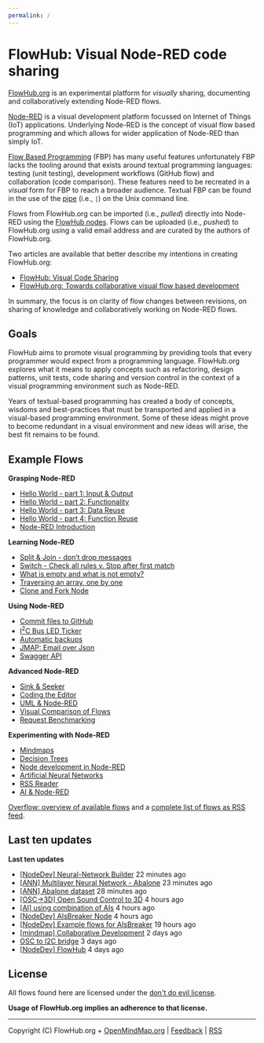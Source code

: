 ```yaml
---
permalink: /
---
```


# FlowHub: Visual Node-RED code sharing

[FlowHub.org](https://flowhub.org) is an experimental platform for *visually* sharing, documenting and collaboratively extending Node-RED flows. 

[Node-RED](https://nodered.org) is a visual development platform focussed on Internet of Things (IoT) applications. Underlying Node-RED is the concept of visual flow based programming and which allows for wider application of Node-RED than simply IoT. 

[Flow Based Programming](https://jpaulm.github.io/fbp/index.html) (FBP) has many useful features unfortunately FBP lacks the tooling around that exists around textual programming languages: testing (unit testing), development workflows (GitHub flow) and collaboration (code comparison). These features need to be recreated in a *visual* form for FBP to reach a broader audience. Textual FBP can be found in the use of the [pipe](https://en.wikipedia.org/wiki/Pipeline_(Unix)) (i.e., `|`) on the Unix command line.

Flows from FlowHub.org can be imported (i.e., *pulled*) directly into Node-RED using the [FlowHub nodes](https://flows.nodered.org/node/@gregoriusrippenstein/node-red-contrib-flowhub). Flows can be uploaded (i.e., *pushed*) to FlowHub.org using a valid email address and are curated by the authors of FlowHub.org.

Two articles are available that better describe my intentions in creating FlowHub.org:

- [FlowHub: Visual Code Sharing](https://blog.openmindmap.org/blog/flowhub)
- [FlowHub.org: Towards collaborative visual flow based development](https://blog.openmindmap.org/blog/flowhub-collaborative-code-sharing)

In summary, the focus is on clarity of flow changes between revisions, on sharing of knowledge and collaboratively working on Node-RED flows.

## Goals

FlowHub aims to promote visual programming by providing tools that every programmer would expect from a programming language. FlowHub.org explores what it means to apply concepts such as refactoring, design patterns, unit tests, code sharing and version control in the context of a visual programming environment such as Node-RED. 

Years of textual-based programming has created a body of concepts, wisdoms and best-practices that must be transported and applied in a visual-based programming environment. Some of these ideas might prove to become redundant in a visual environment and new ideas will arise, the best fit remains to be found.

## Example Flows

<p><strong>Grasping Node-RED</strong></p>
<ul>
<li><a href="https://flowhub.org/f/7bac2d969ad2969f" target="_blank" rel="noopener">Hello World - part 1: Input &amp; Output</a></li>
<li><a href="https://flowhub.org/f/2817a602bd1ba715" target="_blank" rel="noopener">Hello World - part 2: Functionality</a></li>
<li><a href="https://flowhub.org/f/722b6181086e9abe" target="_blank" rel="noopener">Hello World - part 3: Data Reuse</a></li>
<li><a href="https://flowhub.org/f/67a6db53dc49ae4c" target="_blank" rel="noopener">Hello World - part 4: Function Reuse</a></li>
<li><a href="https://flowhub.org/f/7f8714fa6e835a2a" target="_blank" rel="noopener">Node-RED Introduction</a></li>
</ul>
<p><strong>Learning Node-RED</strong></p>
<ul>
<li><a href="https://flowhub.org/f/1cf772ae2066495e" target="_blank" rel="noopener">Split &amp; Join - don’t drop messages</a></li>
<li><a href="https://flowhub.org/f/ea246f68766c8630" target="_blank" rel="noopener">Switch - Check all rules v. Stop after first match</a></li>
<li><a href="https://flowhub.org/f/431fa52279b0d11b" target="_blank" rel="noopener">What is empty and what is not empty?</a></li>
<li><a href="https://flowhub.org/f/ee720fe66c056d22" target="_blank" rel="noopener">Traversing an array, one by one</a></li>
<li><a href="https://flowhub.org/f/36f1ec196998b047" target="_blank" rel="noopener">Clone and Fork Node</a></li>
</ul>
<p><strong>Using Node-RED</strong></p>
<ul>
<li><a href="https://flowhub.org/f/31ea3193ec1a2117" target="_blank" rel="noopener">Commit files to GitHub</a></li>
<li><a href="https://flowhub.org/f/be2109bba90b6c5a" target="_blank" rel="noopener">I<sup>2</sup>C Bus LED Ticker</a></li>
<li><a href="https://flowhub.org/f/c9abaaed2623d0fb" target="_blank" rel="noopener">Automatic backups</a></li>
<li><a href="https://flowhub.org/f/90196166b57a77e5" target="_blank" rel="noopener">JMAP: Email over Json</a></li>
<li><a href="https://flowhub.org/f/49221ed0e76e27c3" target="_blank" rel="noopener">Swagger API</a></li>
</ul>
<p><strong>Advanced Node-RED</strong></p>
<ul>
<li><a href="https://flowhub.org/f/139a816449acd89f" target="_blank" rel="noopener">Sink &amp; Seeker</a></li>
<li><a href="https://flowhub.org/f/e02ba6e534f7a0f4" target="_blank" rel="noopener">Coding the Editor</a></li>
<li><a href="https://flowhub.org/f/6e54d62e53ab5b6d" target="_blank" rel="noopener">UML &amp; Node-RED</a></li>
<li><a href="https://flowhub.org/f/bd2901f55cfc55ef" target="_blank" rel="noopener">Visual Comparison of Flows</a></li>
<li><a href="https://flowhub.org/f/e46be6066ea2231c" target="_blank" rel="noopener">Request Benchmarking</a></li>
</ul>
<p><strong>Experimenting with Node-RED</strong></p>
<ul>
<li><a href="https://flowhub.org/f/e642c9a2598507ed" target="_blank" rel="noopener">Mindmaps</a></li>
<li><a href="https://flowhub.org/f/e51c499288aa059c" target="_blank" rel="noopener">Decision Trees</a></li>
<li><a href="https://flowhub.org/f/d0506e991d512ace" target="_blank" rel="noopener">Node development in Node-RED</a></li>
<li><a href="https://flowhub.org/f/f7e009091ef2d6b0" target="_blank" rel="noopener">Artificial Neural Networks</a></li>
<li><a href="https://flowhub.org/f/95e41632f97921ad" target="_blank" rel="noopener">RSS Reader</a></li>
<li><a href="https://flowhub.org/f/e1ff991f249109b1" target="_blank" rel="noopener">AI &amp; Node-RED</a></li>
</ul>


[Overflow: overview of available flows](https://flowhub.org/f/611c047e656989ae) and a [complete list of flows as RSS feed](https://flows.flowhub.org/feed.xml).

## Last ten updates

<p><strong>Last ten updates</strong></p>
<ul>
<li><a href="https://flowhub.org/f/f7e009091ef2d6b0" target="_blank" rel="noopener">[NodeDev] Neural-Network Builder</a> 22 minutes ago</li>
<li><a href="https://flowhub.org/f/0afa833f1084c333" target="_blank" rel="noopener">[ANN] Multilayer Neural Network - Abalone</a> 23 minutes ago</li>
<li><a href="https://flowhub.org/f/4e2d8c13066b705e" target="_blank" rel="noopener">[ANN] Abalone dataset</a> 28 minutes ago</li>
<li><a href="https://flowhub.org/f/b67f596b8d985624" target="_blank" rel="noopener">[OSC-&gt;3D] Open Sound Control to 3D</a> 4 hours ago</li>
<li><a href="https://flowhub.org/f/e1ff991f249109b1" target="_blank" rel="noopener">[AI] using combination of AIs</a> 4 hours ago</li>
<li><a href="https://flowhub.org/f/135a1cd9aa3419cb" target="_blank" rel="noopener">[NodeDev] AIsBreaker Node</a> 4 hours ago</li>
<li><a href="https://flowhub.org/f/abbc8ccc5dd2e5d8" target="_blank" rel="noopener">[NodeDev] Example flows for AIsBreaker</a> 19 hours ago</li>
<li><a href="https://flowhub.org/f/dcd353126f42af08" target="_blank" rel="noopener">[mindmap] Collaborative Development</a> 2 days ago</li>
<li><a href="https://flowhub.org/f/38021e5e2266e7e5" target="_blank" rel="noopener">OSC to I2C bridge</a> 3 days ago</li>
<li><a href="https://flowhub.org/f/4a831589774ecb04" target="_blank" rel="noopener">[NodeDev] FlowHub</a> 4 days ago</li>
</ul>


## License

All flows found here are licensed under the [don't do evil license](https://raw.githubusercontent.com/gorenje/flows.flowhub.org/main/LICENSE).

**Usage of FlowHub.org implies an adherence to that license.**

---
Copyright (C) FlowHub.org + [OpenMindMap.org](https://blog.openmindmap.org) | [Feedback](mailto:feedback.frontpage@flowhub.org) | [RSS](https://flows.flowhub.org/feed.xml)
